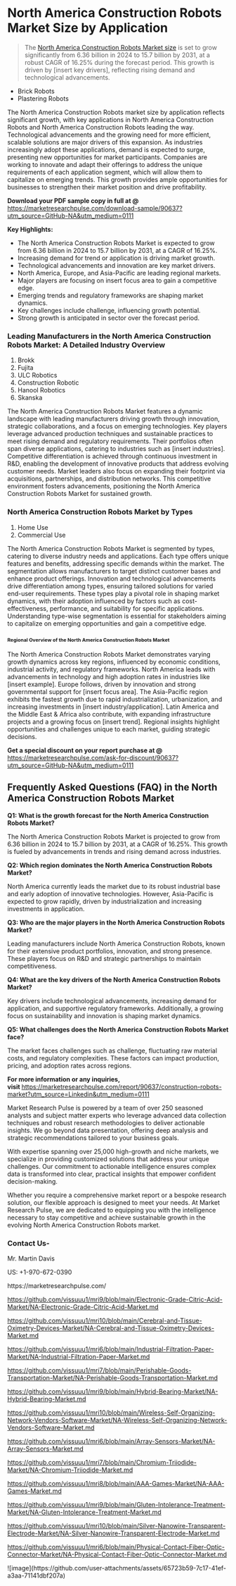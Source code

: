 <h1>North America Construction Robots Market&nbsp;Size by Application</h1><blockquote><p>The <a href="https://marketresearchpulse.com/download-sample/90637?utm_source=GitHub-NA&amp;utm_medium=0111">North America Construction Robots Market size</a> is set to grow significantly from 6.36 billion in 2024 to 15.7 billion by 2031, at a robust CAGR of 16.25% during the forecast period. This growth is driven by [insert key drivers], reflecting rising demand and technological advancements.</p></blockquote><ul><li>Brick Robots<li> Plastering Robots</li></ul><p>The North America Construction Robots market size by application reflects significant growth, with key applications in North America Construction Robots and North America Construction Robots leading the way. Technological advancements and the growing need for more efficient, scalable solutions are major drivers of this expansion. As industries increasingly adopt these applications, demand is expected to surge, presenting new opportunities for market participants. Companies are working to innovate and adapt their offerings to address the unique requirements of each application segment, which will allow them to capitalize on emerging trends. This growth provides ample opportunities for businesses to strengthen their market position and drive profitability.</p><p><strong>Download your PDF sample copy in full at @ </strong><a href="https://marketresearchpulse.com/download-sample/90637?utm_source=GitHub-NA&amp;utm_medium=0111">https://marketresearchpulse.com/download-sample/90637?utm_source=GitHub-NA&amp;utm_medium=0111</a></p><p><strong>Key Highlights: </strong></p><ul><li>The North America Construction Robots Market is expected to grow from 6.36 billion in 2024 to 15.7 billion by 2031, at a CAGR of 16.25%.</li><li>Increasing demand for trend or application is driving market growth.</li><li>Technological advancements and innovation are key market drivers.</li><li>North America, Europe, and Asia-Pacific are leading regional markets.</li><li>Major players are focusing on insert focus area to gain a competitive edge.</li><li>Emerging trends and regulatory frameworks are shaping market dynamics.</li><li>Key challenges include challenge, influencing growth potential.</li><li>Strong growth is anticipated in sector over the forecast period.</li></ul><h3>Leading Manufacturers in the North America Construction Robots Market: A Detailed Industry Overview</h3><ol><li>Brokk</li><li>Fujita</li><li>ULC Robotics</li><li>Construction Robotic</li><li>Hanool Robotics</li><li>Skanska</li></ol><div class="flex max-w-full flex-col flex-grow"><div class="min-h-8 text-message flex w-full flex-col items-end gap-2 whitespace-normal break-words [.text-message+&amp;]:mt-5" dir="auto" data-message-author-role="assistant" data-message-id="fd8432e4-4910-450d-b182-61b7bfb0a01f" data-message-model-slug="gpt-4o"><div class="flex w-full flex-col gap-1 empty:hidden first:pt-[3px]"><div class="markdown prose w-full break-words dark:prose-invert light"><p>The North America Construction Robots Market features a dynamic landscape with leading manufacturers driving growth through innovation, strategic collaborations, and a focus on emerging technologies. Key players leverage advanced production techniques and sustainable practices to meet rising demand and regulatory requirements. Their portfolios often span diverse applications, catering to industries such as [insert industries]. Competitive differentiation is achieved through continuous investment in R&amp;D, enabling the development of innovative products that address evolving customer needs. Market leaders also focus on expanding their footprint via acquisitions, partnerships, and distribution networks. This competitive environment fosters advancements, positioning the North America Construction Robots Market for sustained growth.</p></div></div></div></div><h3>North America Construction Robots Market by Types</h3><ol><li>Home Use<li> Commercial Use</li></ol><div class="flex max-w-full flex-col flex-grow"><div class="min-h-8 text-message flex w-full flex-col items-end gap-2 whitespace-normal break-words [.text-message+&amp;]:mt-5" dir="auto" data-message-author-role="assistant" data-message-id="084470be-0bb7-4664-bddf-5156b4f41249" data-message-model-slug="gpt-4o-mini"><div class="flex w-full flex-col gap-1 empty:hidden first:pt-[3px]"><div class="markdown prose w-full break-words dark:prose-invert light"><p>The North America Construction Robots Market is segmented by types, catering to diverse industry needs and applications. Each type offers unique features and benefits, addressing specific demands within the market. The segmentation allows manufacturers to target distinct customer bases and enhance product offerings. Innovation and technological advancements drive differentiation among types, ensuring tailored solutions for varied end-user requirements. These types play a pivotal role in shaping market dynamics, with their adoption influenced by factors such as cost-effectiveness, performance, and suitability for specific applications. Understanding type-wise segmentation is essential for stakeholders aiming to capitalize on emerging opportunities and gain a competitive edge.</p></div></div></div></div><h3><span style="font-size: 11px;">Regional Overview of the North America Construction Robots Market</span></h3><div class="flex max-w-full flex-col flex-grow"><div class="min-h-8 text-message flex w-full flex-col items-end gap-2 whitespace-normal break-words [.text-message+&amp;]:mt-5" dir="auto" data-message-author-role="assistant" data-message-id="e9038762-ce64-4e30-91c9-9bd413514231" data-message-model-slug="gpt-4o-mini"><div class="flex w-full flex-col gap-1 empty:hidden first:pt-[3px]"><div class="markdown prose w-full break-words dark:prose-invert light"><p>The North America Construction Robots Market demonstrates varying growth dynamics across key regions, influenced by economic conditions, industrial activity, and regulatory frameworks. North America leads with advancements in technology and high adoption rates in industries like [insert example]. Europe follows, driven by innovation and strong governmental support for [insert focus area]. The Asia-Pacific region exhibits the fastest growth due to rapid industrialization, urbanization, and increasing investments in [insert industry/application]. Latin America and the Middle East &amp; Africa also contribute, with expanding infrastructure projects and a growing focus on [insert trend]. Regional insights highlight opportunities and challenges unique to each market, guiding strategic decisions.</p></div></div></div></div><p><strong>Get a special discount on your report purchase at @ </strong><a href="https://marketresearchpulse.com/ask-for-discount/90637?utm_source=GitHub-NA&amp;utm_medium=0111">https://marketresearchpulse.com/ask-for-discount/90637?utm_source=GitHub-NA&amp;utm_medium=0111</a></p><h2>Frequently Asked Questions (FAQ) in the North America Construction Robots Market</h2><p><strong>Q1: What is the growth forecast for the North America Construction Robots Market?</strong></p><p>The North America Construction Robots Market is projected to grow from 6.36 billion in 2024 to 15.7 billion by 2031, at a CAGR of 16.25%. This growth is fueled by advancements in trends and rising demand across industries.</p><p><strong>Q2: Which region dominates the North America Construction Robots Market?</strong></p><p>North America currently leads the market due to its robust industrial base and early adoption of innovative technologies. However, Asia-Pacific is expected to grow rapidly, driven by industrialization and increasing investments in application.</p><p><strong>Q3: Who are the major players in the North America Construction Robots Market?</strong></p><p>Leading manufacturers include North America Construction Robots, known for their extensive product portfolios, innovation, and strong presence. These players focus on R&amp;D and strategic partnerships to maintain competitiveness.</p><p><strong>Q4: What are the key drivers of the North America Construction Robots Market?</strong></p><p>Key drivers include technological advancements, increasing demand for application, and supportive regulatory frameworks. Additionally, a growing focus on sustainability and innovation is shaping market dynamics.</p><p><strong>Q5: What challenges does the North America Construction Robots Market face?</strong></p><p>The market faces challenges such as challenge, fluctuating raw material costs, and regulatory complexities. These factors can impact production, pricing, and adoption rates across regions.</p><p><strong>For more information or any inquiries, visit&nbsp;</strong><a href="https://marketresearchpulse.com/report/90637/construction-robots-market?utm_source=Linkedin&utm_medium=0111">https://marketresearchpulse.com/report/90637/construction-robots-market?utm_source=Linkedin&utm_medium=0111</a></p><p>Market Research Pulse is powered by a team of over 250 seasoned analysts and subject matter experts who leverage advanced data collection techniques and robust research methodologies to deliver actionable insights. We go beyond data presentation, offering deep analysis and strategic recommendations tailored to your business goals.</p><p>With expertise spanning over 25,000 high-growth and niche markets, we specialize in providing customized solutions that address your unique challenges. Our commitment to actionable intelligence ensures complex data is transformed into clear, practical insights that empower confident decision-making.</p><p>Whether you require a comprehensive market report or a bespoke research solution, our flexible approach is designed to meet your needs. At Market Research Pulse, we are dedicated to equipping you with the intelligence necessary to stay competitive and achieve sustainable growth in the evolving North America Construction Robots market.</p><h3><strong>Contact Us-</strong></h3><p>Mr. Martin Davis</p><p>US: +1-970-672-0390</p><p>https://marketresearchpulse.com/</p><p><a href="https://github.com/vissuuu1/mri9/blob/main/Electronic-Grade-Citric-Acid-Market/NA-Electronic-Grade-Citric-Acid-Market.md">https://github.com/vissuuu1/mri9/blob/main/Electronic-Grade-Citric-Acid-Market/NA-Electronic-Grade-Citric-Acid-Market.md</a></p><p><a href="https://github.com/vissuuu1/mri10/blob/main/Cerebral-and-Tissue-Oximetry-Devices-Market/NA-Cerebral-and-Tissue-Oximetry-Devices-Market.md">https://github.com/vissuuu1/mri10/blob/main/Cerebral-and-Tissue-Oximetry-Devices-Market/NA-Cerebral-and-Tissue-Oximetry-Devices-Market.md</a></p><p><a href="https://github.com/vissuuu1/mri6/blob/main/Industrial-Filtration-Paper-Market/NA-Industrial-Filtration-Paper-Market.md">https://github.com/vissuuu1/mri6/blob/main/Industrial-Filtration-Paper-Market/NA-Industrial-Filtration-Paper-Market.md</a></p><p><a href="https://github.com/vissuuu1/mri7/blob/main/Perishable-Goods-Transportation-Market/NA-Perishable-Goods-Transportation-Market.md">https://github.com/vissuuu1/mri7/blob/main/Perishable-Goods-Transportation-Market/NA-Perishable-Goods-Transportation-Market.md</a></p><p><a href="https://github.com/vissuuu1/mri9/blob/main/Hybrid-Bearing-Market/NA-Hybrid-Bearing-Market.md">https://github.com/vissuuu1/mri9/blob/main/Hybrid-Bearing-Market/NA-Hybrid-Bearing-Market.md</a></p><p><a href="https://github.com/vissuuu1/mri10/blob/main/Wireless-Self-Organizing-Network-Vendors-Software-Market/NA-Wireless-Self-Organizing-Network-Vendors-Software-Market.md">https://github.com/vissuuu1/mri10/blob/main/Wireless-Self-Organizing-Network-Vendors-Software-Market/NA-Wireless-Self-Organizing-Network-Vendors-Software-Market.md</a></p><p><a href="https://github.com/vissuuu1/mri6/blob/main/Array-Sensors-Market/NA-Array-Sensors-Market.md">https://github.com/vissuuu1/mri6/blob/main/Array-Sensors-Market/NA-Array-Sensors-Market.md</a></p><p><a href="https://github.com/vissuuu1/mri7/blob/main/Chromium-Triiodide-Market/NA-Chromium-Triiodide-Market.md">https://github.com/vissuuu1/mri7/blob/main/Chromium-Triiodide-Market/NA-Chromium-Triiodide-Market.md</a></p><p><a href="https://github.com/vissuuu1/mri8/blob/main/AAA-Games-Market/NA-AAA-Games-Market.md">https://github.com/vissuuu1/mri8/blob/main/AAA-Games-Market/NA-AAA-Games-Market.md</a></p><p><a href="https://github.com/vissuuu1/mri9/blob/main/Gluten-Intolerance-Treatment-Market/NA-Gluten-Intolerance-Treatment-Market.md">https://github.com/vissuuu1/mri9/blob/main/Gluten-Intolerance-Treatment-Market/NA-Gluten-Intolerance-Treatment-Market.md</a></p><p><a href="https://github.com/vissuuu1/mri10/blob/main/Silver-Nanowire-Transparent-Electrode-Market/NA-Silver-Nanowire-Transparent-Electrode-Market.md">https://github.com/vissuuu1/mri10/blob/main/Silver-Nanowire-Transparent-Electrode-Market/NA-Silver-Nanowire-Transparent-Electrode-Market.md</a></p><p><a href="https://github.com/vissuuu1/mri6/blob/main/Physical-Contact-Fiber-Optic-Connector-Market/NA-Physical-Contact-Fiber-Optic-Connector-Market.md">https://github.com/vissuuu1/mri6/blob/main/Physical-Contact-Fiber-Optic-Connector-Market/NA-Physical-Contact-Fiber-Optic-Connector-Market.md</a></p>
![image](https://github.com/user-attachments/assets/65723b59-7c17-41ef-a3aa-71141dbf207a)
